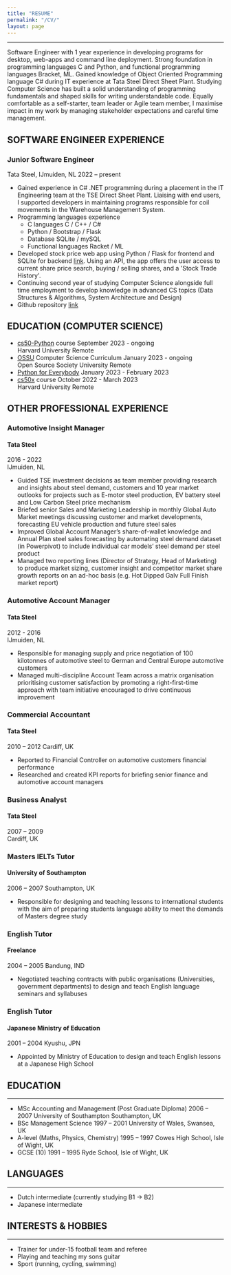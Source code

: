 ```yaml
---
title: "RESUME"
permalink: "/CV/"
layout: page
---
```


---
Software Engineer with 1 year experience in developing programs for desktop, web-apps and command line deployment.  Strong foundation in programming languages C and Python, and functional programming languages Bracket, ML.  Gained knowledge of Object Oriented Programming language C# during IT experience at Tata Steel Direct Sheet Plant.  Studying Computer Science has built a solid understanding of programming fundamentals and shaped skills for writing understandable code. Equally comfortable as a self-starter, team leader or Agile team member, I maximise impact in my work by managing stakeholder expectations and careful time management.     
  
  
## SOFTWARE ENGINEER EXPERIENCE
### Junior Software Engineer
Tata Steel, IJmuiden, NL
2022 – present
  
- Gained experience in C# .NET programming during a placement in the IT Engineering team at the TSE Direct Sheet Plant.  Liaising with end users, I supported developers in maintaining programs responsible for coil movements in the Warehouse Management System.
- Programming languages experience
    - C languages C / C++ / C#
    - Python / Bootstrap / Flask
    - Database SQLite / mySQL
    - Functional languages Racket / ML
- Developed stock price web app using Python / Flask for frontend and SQLite for backend [link](https://github.com/code50/51285379/tree/main/finance). Using an API, the app offers the user access to current share price search, buying / selling shares, and a 'Stock Trade History'. 
- Continuing second year of studying Computer Science alongside full time employment to develop knowledge in advanced CS topics (Data Structures & Algorithms, System Architecture and Design)
- Github repository [link](https://github.com/code50/51285379)
 
  

  
## EDUCATION (COMPUTER SCIENCE)

+ [cs50-Python](https://cs50.harvard.edu/python/2022/) course							                          	September 2023 - ongoing  
  Harvard University										Remote  
+ [OSSU](https://github.com/ossu/computer-science) Computer Science Curriculum						            January 2023 - ongoing  
  Open Source Society University							Remote  
+ [Python for Everybody](https://www.py4e.com/)                                                       January 2023 - February 2023  
+ [cs50x](https://cs50.harvard.edu/x/2023/) course                                                    October 2022 - March 2023  
  Harvard University										                                                              Remote

                                                                                        

   
## OTHER PROFESSIONAL EXPERIENCE

### Automotive Insight Manager
#### Tata Steel

2016 - 2022   
IJmuiden, NL  
+ Guided TSE investment decisions as team member providing research and insights about steel demand, customers and 10 year market outlooks  for projects such as E-motor steel production, EV battery steel and Low Carbon Steel price mechanism
+ Briefed senior Sales and Marketing Leadership in monthly Global Auto Market meetings discussing customer and market developments, forecasting EU vehicle production and future steel sales
+ Improved Global Account Manager’s share-of-wallet knowledge and Annual Plan steel sales forecasting by automating steel demand dataset (in Powerpivot) to include individual car models’ steel demand per steel product
+ Managed two reporting lines (Director of Strategy, Head of Marketing) to produce market sizing, customer insight and competitor market share growth reports on an ad-hoc basis (e.g. Hot Dipped Galv Full Finish market report)
  
  
  
### Automotive Account Manager              						
#### Tata Steel
2012 - 2016  
IJmuiden, NL
  
+ Responsible for managing supply and price negotiation of 100 kilotonnes of automotive steel to German and Central Europe automotive customers 
+ Managed multi-discipline Account Team across a matrix organisation prioritising customer satisfaction by promoting a right-first-time approach with team initiative encouraged to drive continuous improvement
  
  
### Commercial Accountant								
#### Tata Steel
2010 – 2012
Cardiff, UK
  
+ Reported to Financial Controller on automotive customers financial performance  
+ Researched and created KPI reports for briefing senior finance and automotive account managers
    
  
### Business Analyst									
#### Tata Steel
2007 – 2009							
Cardiff, UK
  
  
### Masters IELTs Tutor								
#### University of Southampton							
2006 – 2007
Southampton, UK
  
+ Responsible for designing and teaching lessons to international students with the aim of preparing  students language ability to meet the demands of Masters degree study
  
  
### English Tutor									
#### Freelance			 							
2004 – 2005
Bandung, IND
  
+ Negotiated teaching contracts with public organisations (Universities, government departments) to design and teach English language seminars and syllabuses
  
  
### English Tutor									
#### Japanese Ministry of Education							
2001 – 2004
Kyushu, JPN
  
+ Appointed by Ministry of Education to design and teach English lessons at a Japanese High School    
  
  
## EDUCATION
---
+ MSc Accounting and Management (Post Graduate Diploma)				2006 – 2007
University of Southampton							Southampton, UK
+ BSc Management Science								1997 – 2001
University of Wales, Swansea, UK
+ A-level (Maths, Physics, Chemistry)							1995 – 1997
Cowes High School, Isle of Wight, UK
+ GCSE (10)										1991 –  1995
Ryde School, Isle of Wight, UK
  
  
## LANGUAGES
---
+ Dutch intermediate (currently studying B1 -> B2) 						
+ Japanese intermediate			
  
  
## INTERESTS & HOBBIES
---
+ Trainer for under-15 football team and referee
+ Playing and teaching my sons guitar 
+ Sport (running, cycling, swimming) 
  
  
  
  
